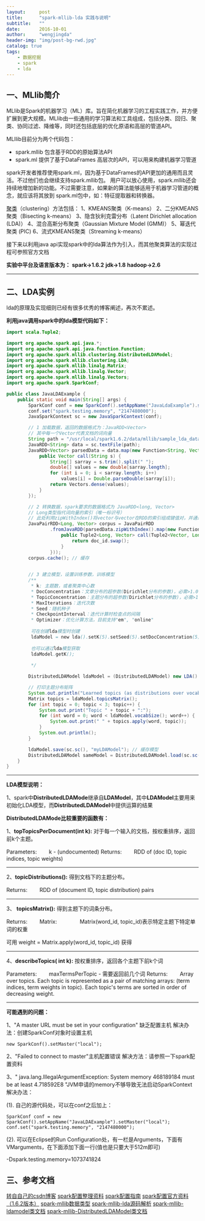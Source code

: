 ```yaml
---
layout:     post
title:      "spark-mllib-lda 实践与说明"
subtitle:   ""
date:       2016-10-01 
author:     "wengjingda"
header-img: "img/post-bg-rwd.jpg"
catalog: true
tags:
    - 数据挖掘
    - spark
	- lda
---
```



一、MLlib简介
---------

MLlib是Spark的机器学习（ML）库。旨在简化机器学习的工程实践工作，并方便扩展到更大规模。MLlib由一些通用的学习算法和工具组成，包括分类、回归、聚类、协同过滤、降维等，同时还包括底层的优化原语和高层的管道API。

MLllib目前分为两个代码包：

 - spark.mllib 包含基于RDD的原始算法API
 - spark.ml 提供了基于DataFrames 高层次的API，可以用来构建机器学习管道

spark开发者推荐使用spark.ml，因为基于DataFrames的API更加的通用而且灵活。不过他们也会继续支持spark.mllib包。 用户可以放心使用，spark.mllib还会持续地增加新的功能。不过需要注意，如果新的算法能够适用于机器学习管道的概念，就应该将其放到 spark.ml包中，如：特征提取器和转换器。

[聚类](http://spark.apache.org/docs/1.6.2/mllib-clustering.html)（clustering）方法包括：
1、KMEANS聚类（K-means）
2、二分KMEANS聚类（Bisecting k-means）
3、隐含狄利克雷分布（Latent Dirichlet allocation (LDA)）
4、混合高斯分布聚类（Gaussian Mixture Model (GMM)）
5、幂迭代聚类 (PIC)
6、流式KMEANS聚类（Streaming k-means）

接下来以利用java api实现spark中的lda算法作为引入，而其他聚类算法的实现过程可参照官方文档

**实验中平台及语言版本为：**
**spark->1.6.2**
**jdk->1.8**
**hadoop->2.6**

-------------------


二、LDA实例
---------

lda的原理及实现细则已经有很多优秀的博客阐述，再次不累述。

**利用java调用spark中的lda模型代码如下：**

``` java
import scala.Tuple2;

import org.apache.spark.api.java.*;
import org.apache.spark.api.java.function.Function;
import org.apache.spark.mllib.clustering.DistributedLDAModel;
import org.apache.spark.mllib.clustering.LDA;
import org.apache.spark.mllib.linalg.Matrix;
import org.apache.spark.mllib.linalg.Vector;
import org.apache.spark.mllib.linalg.Vectors;
import org.apache.spark.SparkConf;

public class JavaLDAExample {
	public static void main(String[] args) {
		SparkConf conf = new SparkConf().setAppName("JavaLdaExample").setMaster("local");
		conf.set("spark.testing.memory", "2147480000");
		JavaSparkContext sc = new JavaSparkContext(conf);

		// 1 加载数据，返回的数据格式为：JavaRDD<Vector>
		// 其中每一个Vector代表文档的词向量
		String path = "/usr/local/spark1.6.2/data/mllib/sample_lda_data.txt";
		JavaRDD<String> data = sc.textFile(path);
		JavaRDD<Vector> parsedData = data.map(new Function<String, Vector>() {
			public Vector call(String s) {
				String[] sarray = s.trim().split(" ");
				double[] values = new double[sarray.length];
				for (int i = 0; i < sarray.length; i++)
					values[i] = Double.parseDouble(sarray[i]);
				return Vectors.dense(values);
			}
		});

		// 2 转换数据，spark要求的数据格式为 JavaRDD<long, Vector>
		// Long类型指代词向量的索引（唯一标识号）
		// 此处利用zipWithIndex()将vector与vector在RDD的索引组成键值对，并通过swap()调转索引及词向量
		JavaPairRDD<Long, Vector> corpus = JavaPairRDD
				.fromJavaRDD(parsedData.zipWithIndex().map(new Function<Tuple2<Vector, Long>, Tuple2<Long, Vector>>() {
					public Tuple2<Long, Vector> call(Tuple2<Vector, Long> doc_id) {
						return doc_id.swap();
					}
				}));
		corpus.cache(); // 缓存

		
		// 3 建立模型，设置训练参数，训练模型
		/**
		 * k: 主题数，或者聚类中心数 
		 * DocConcentration：文章分布的超参数(Dirichlet分布的参数)，必需>1.0
		 * TopicConcentration：主题分布的超参数(Dirichlet分布的参数)，必需>1.0 
		 * MaxIterations：迭代次数
		 * Seed：随机种子 
		 * CheckpointInterval：迭代计算时检查点的间隔
		 * Optimizer：优化计算方法，目前支持"em", "online"
		 
		 可在创建lda模型时创建
		 ldaModel = new lda().setK(5).setSeed(5).setDocConcentration(5);
		 
		 也可以通过lda模型获取
		 ldaModel.getK();
		 
		 */

		DistributedLDAModel ldaModel = (DistributedLDAModel) new LDA().setK(3).run(corpus);

		// 打印主题分布矩阵
		System.out.println("Learned topics (as distributions over vocab of " + ldaModel.vocabSize() + " words):");
		Matrix topics = ldaModel.topicsMatrix();
		for (int topic = 0; topic < 3; topic++) {
			System.out.print("Topic " + topic + ":");
			for (int word = 0; word < ldaModel.vocabSize(); word++) {
				System.out.print(" " + topics.apply(word, topic));
			}
			System.out.println();
		}

		ldaModel.save(sc.sc(), "myLDAModel"); // 缓存模型
		DistributedLDAModel sameModel = DistributedLDAModel.load(sc.sc(), "myLDAModel"); // 读取模型
	}
}
```

---
**LDA模型说明：**

 1、spark中**DistributedLDAMode**继承自**LDAModel**，其中**LDAModel**主要用来初始化LDA模型，而**DistributedLDAModel**中提供运算的结果

**DistributedLDAMode比较重要的函数有：**

1、**topTopicsPerDocument(int k):**
对于每一个输入的文档，按权重排序，返回前k个主题。

Parameters:
　　k - (undocumented)
Returns:
　　RDD of (doc ID, topic indices, topic weights)

---
2、**topicDistributions():**
得到文档下的主题分布。

Returns:
　　RDD of (document ID, topic distribution) pairs

---
3、 	**topicsMatrix():**
得到主题下的词条分布。

Returns:
　　Matrix:
　　　　Matrix(word_id, topic_id)表示特定主题下特定单词的权重

可用 weight = Matrix.apply(word_id, topic_id) 获得

 ---
 4、**describeTopics( int k):**
 按权重排序，返回各个主题下前k个词
 
 Parameters:
 　　maxTermsPerTopic - 需要返回前几个词
Returns:
　　Array over topics. Each topic is represented as a pair of matching arrays: (term indices, term weights in topic). Each topic's terms are sorted in order of decreasing weight.

---
**可能遇到的问题：**

1、"A master URL must be set in your configuration" 缺乏配置主机
解决办法：创建SparkConf对象时设置主机 

```
new SparkConf().setMaster("local");
```

2、"Failed to connect to master"主机配置错误
解决方法：请参照一下spark配置资料

3、" java.lang.IllegalArgumentException: System memory 468189184 must be at least 4.718592E8 "JVM申请的memory不够导致无法启动SparkContext
解决办法：

(1). 自己的源代码处，可以在conf之后加上：

    SparkConf conf = new SparkConf().setAppName("JavaLDAExample").setMaster("local");
	conf.set("spark.testing.memory", "2147480000");

(2). 可以在Eclipse的Run Configuration处，有一栏是Arguments，下面有VMarguments，在下面添加下面一行(值也是只要大于512m即可)

-Dspark.testing.memory=1073741824

三、参考文档
-------

[转自自己的csdn博客](http://blog.csdn.net/csdn595075652/article/details/52718467) 
[spark配置整理资料](http://blog.csdn.net/baiyangfu_love/article/details/40537087) 
[spark配置指南](http://www.open-open.com/lib/view/open1418265814995.html) 
[spark配置官方资料（1.6.2版本）](http://spark.apache.org/docs/1.6.2/configuration.html)
[spark-mllib数据类型](http://www.itnose.net/detail/6431042.html) 
[spark-mllib-lda源码解析](http://blog.csdn.net/sunbow0/article/details/47662603)
[spark-mllib-ldamodel类文档](http://spark.apache.org/docs/1.6.2/api/java/org/apache/spark/mllib/clustering/LDA.html)
[spark-mllib-DistributedLDAModel类文档](http://spark.apache.org/docs/1.6.2/api/java/org/apache/spark/mllib/clustering/DistributedLDAModel.html#topicsMatrix%28%29)

